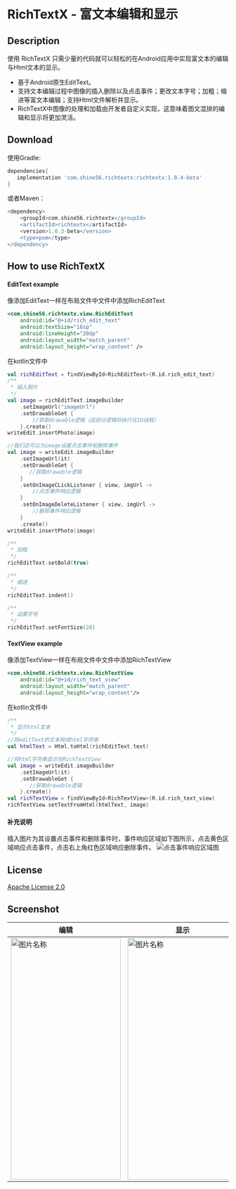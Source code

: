 # RichTextX - 富文本编辑和显示
## Description
使用 RichTextX 只需少量的代码就可以轻松的在Android应用中实现富文本的编辑与Html文本的显示。
* 基于Android原生EditText。
* 支持文本编辑过程中图像的插入删除以及点击事件；更改文本字号；加粗；缩进等富文本编辑；支持Html文件解析并显示。
* RichTextX中图像的处理和加载由开发者自定义实现，这意味着图文混排的编辑和显示将更加灵活。
## Download
使用Gradle:

```gradle
dependencies{
   implementation 'com.shine56.richtextx:richtextx:1.0.4-beta'
}
```
或者Maven：

```gradle
<dependency>
	<groupId>com.shine56.richtextx</groupId>
	<artifactId>richtextx</artifactId>
	<version>1.0.3-beta</version>
	<type>pom</type>
</dependency>
```

## How to use RichTextX
#### EditText example
像添加EditText一样在布局文件中文件中添加RichEditText

```xml
<com.shine56.richtextx.view.RichEditText
    android:id="@+id/rich_edit_text"
    android:textSize="16sp"
    android:lineHeight="20dp"
    android:layout_width="match_parent"
    android:layout_height="wrap_content" />
```
在kotlin文件中

```kotlin
val richEditText = findViewById<RichEditText>(R.id.rich_edit_text)
/**
 * 插入图片
 */
val image = richEditText.imageBuilder
    .setImageUrl("imageUrl")
    .setDrawableGet {
        //获取drawable逻辑（这部分逻辑将执行在IO线程）
    }.create()
writeEdit.insertPhoto(image)

//我们还可以为image设置点击事件和删除事件
val image = writeEdit.imageBuilder
    .setImageUrl(it)
    .setDrawableGet {
       //获取drawable逻辑
    }
    .setOnImageCLickListener { view, imgUrl ->
        //点击事件响应逻辑
    }
    .setOnImageDeleteListener { view, imgUrl ->
        //删除事件响应逻辑
    }
    .create()
writeEdit.insertPhoto(image)

/**
 * 加粗
 */
richEditText.setBold(true)

/**
 * 缩进
 */
richEditText.indent()

/**
 * 设置字号
 */
richEditText.setFontSize(28)
```
#### TextView example
像添加TextView一样在布局文件中文件中添加RichTextView
```xml
<com.shine56.richtextx.view.RichTextView
    android:id="@+id/rich_text_view"
    android:layout_width="match_parent"
    android:layout_height="wrap_content"/>
```
在kotlin文件中
```kotlin
/**
 * 显示htnl文本
 */
//将editText的文本转成html字符串
val htmlText = Html.toHtml(richEditText.text)

//将html字符串显示在RichTextView
val image = writeEdit.imageBuilder
    .setImageUrl(it)
    .setDrawableGet {
       //获取drawable逻辑
    }.create()
val richTextView = findViewById<RichTextView>(R.id.rich_text_view)
richTextView.setTextFromHtml(htmlText, image)
```
#### 补充说明
插入图片为其设置点击事件和删除事件时，事件响应区域如下图所示，点击黄色区域响应点击事件，点击右上角红色区域响应删除事件。
![点击事件响应区域图](https://s3.ax1x.com/2020/12/19/rNxk7j.png)
## License
[Apache License 2.0](https://github.com/shine56/RichTextX/blob/master/LICENSE)

## Screenshot
| 编辑 |显示 |
|--|--|
|<img src="https://s1.ax1x.com/2020/10/10/06NlZD.md.jpg" width = "250" height = "550" alt="图片名称" align=center />|<img src="https://s1.ax1x.com/2020/10/10/06NMqO.md.jpg" width = "250" height = "550" alt="图片名称" align=center />
